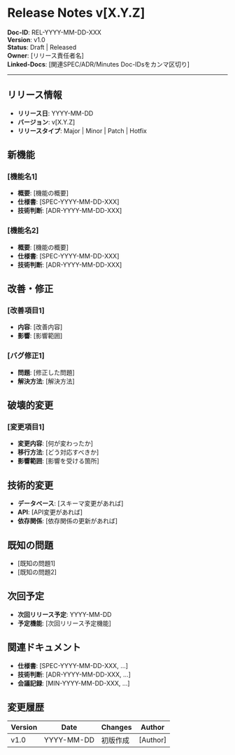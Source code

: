 # Release Notes v[X.Y.Z]

**Doc-ID**: REL-YYYY-MM-DD-XXX  
**Version**: v1.0  
**Status**: Draft | Released  
**Owner**: [リリース責任者名]  
**Linked-Docs**: [関連SPEC/ADR/Minutes Doc-IDsをカンマ区切り]  

---

## リリース情報
- **リリース日**: YYYY-MM-DD
- **バージョン**: v[X.Y.Z]
- **リリースタイプ**: Major | Minor | Patch | Hotfix

## 新機能
### [機能名1]
- **概要**: [機能の概要]
- **仕様書**: [SPEC-YYYY-MM-DD-XXX]
- **技術判断**: [ADR-YYYY-MM-DD-XXX]

### [機能名2]
- **概要**: [機能の概要]
- **仕様書**: [SPEC-YYYY-MM-DD-XXX]
- **技術判断**: [ADR-YYYY-MM-DD-XXX]

## 改善・修正
### [改善項目1]
- **内容**: [改善内容]
- **影響**: [影響範囲]

### [バグ修正1]
- **問題**: [修正した問題]
- **解決方法**: [解決方法]

## 破壊的変更
### [変更項目1]
- **変更内容**: [何が変わったか]
- **移行方法**: [どう対応すべきか]
- **影響範囲**: [影響を受ける箇所]

## 技術的変更
- **データベース**: [スキーマ変更があれば]
- **API**: [API変更があれば]
- **依存関係**: [依存関係の更新があれば]

## 既知の問題
- [既知の問題1]
- [既知の問題2]

## 次回予定
- **次回リリース予定**: YYYY-MM-DD
- **予定機能**: [次回リリース予定機能]

## 関連ドキュメント
- **仕様書**: [SPEC-YYYY-MM-DD-XXX, ...]
- **技術判断**: [ADR-YYYY-MM-DD-XXX, ...]
- **会議記録**: [MIN-YYYY-MM-DD-XXX, ...]

## 変更履歴
| Version | Date | Changes | Author |
|---------|------|---------|--------|
| v1.0 | YYYY-MM-DD | 初版作成 | [Author] |
